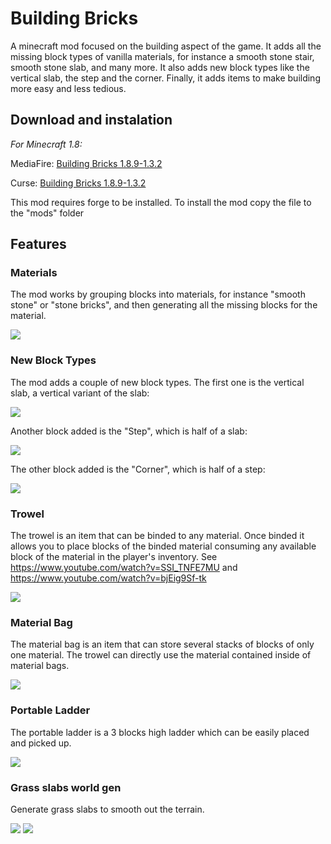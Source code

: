 # Building Bricks

A minecraft mod focused on the building aspect of the game. It adds all the missing block types of vanilla materials, for instance a smooth stone stair, smooth stone slab, and many more. It also adds new block types like the vertical slab, the step and the corner. Finally, it adds items to make building more easy and less tedious.

## Download and instalation

_For Minecraft 1.8:_

MediaFire: [Building Bricks 1.8.9-1.3.2](http://www.mediafire.com/download/yqck1h8qyg6kqok/BuildingBricks-1.8.9-1.3.2.jar)

Curse: [Building Bricks 1.8.9-1.3.2](http://www.curse.com/mc-mods/Minecraft/236150-building-bricks/2281691)

This mod requires forge to be installed.
To install the mod copy the file to the "mods" folder

## Features

### Materials

The mod works by grouping blocks into materials, for instance "smooth stone" or "stone bricks", and then generating all the missing blocks for the material.

![](https://raw.githubusercontent.com/hea3ven/BuildingBricks/master/media/materials.png)

### New Block Types

The mod adds a couple of new block types. The first one is the vertical slab, a vertical variant of the slab:

![](https://raw.githubusercontent.com/hea3ven/BuildingBricks/master/media/vertical_slab.png)

Another block added is the "Step", which is half of a slab:

![](https://raw.githubusercontent.com/hea3ven/BuildingBricks/master/media/step.png)

The other block added is the "Corner", which is half of a step:

![](https://raw.githubusercontent.com/hea3ven/BuildingBricks/master/media/corner.png)

### Trowel

The trowel is an item that can be binded to any material. Once binded it allows you to place blocks of the binded material consuming any available block of the material in the player's inventory. See https://www.youtube.com/watch?v=SSI_TNFE7MU and https://www.youtube.com/watch?v=bjEig9Sf-tk

![](https://raw.githubusercontent.com/hea3ven/BuildingBricks/master/media/trowel_gui.png)

### Material Bag

The material bag is an item that can store several stacks of blocks of only one material. The trowel can directly use the material contained inside of material bags.

![](https://raw.githubusercontent.com/hea3ven/BuildingBricks/master/media/material_bag_gui.png)

### Portable Ladder

The portable ladder is a 3 blocks high ladder which can be easily placed and picked up.

![](https://raw.githubusercontent.com/hea3ven/BuildingBricks/master/media/portable_ladder.png)

### Grass slabs world gen

Generate grass slabs to smooth out the terrain.

![](https://raw.githubusercontent.com/hea3ven/BuildingBricks/master/media/grass_world_gen1.png)
![](https://raw.githubusercontent.com/hea3ven/BuildingBricks/master/media/grass_world_gen2.png)

